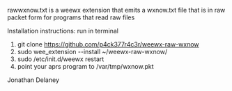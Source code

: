 rawwxnow.txt is a weewx extension that emits a wxnow.txt file that is in raw packet form for programs that read raw files

Installation instructions:
  run in terminal

1) git clone https://github.com/p4ck377r4c3r/weewx-raw-wxnow
2) sudo wee_extension --install ~/weewx-raw-wxnow/
3) sudo /etc/init.d/weewx restart 
4) point your aprs program to /var/tmp/wxnow.pkt

Jonathan Delaney
